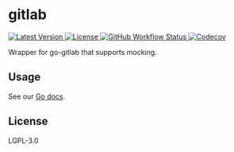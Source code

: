 # gitlab

<a href="https://github.com/jaredallard/gitlab/releases">
	<img alt="Latest Version" src="https://img.shields.io/github/v/release/jaredallard/gitlab?style=for-the-badge">
</a>
<a href="https://github.com/jaredallard/gitlab/blob/main/LICENSE">
	<img alt="License" src="https://img.shields.io/github/license/jaredallard/gitlab?style=for-the-badge">
</a>
<a href="https://github.com/jaredallard/gitlab/actions/workflows/tests.yaml">
	<img alt="GitHub Workflow Status" src="https://img.shields.io/github/actions/workflow/status/jaredallard/gitlab/tests.yaml?style=for-the-badge">
</a>
<a href="https://app.codecov.io/gh/jaredallard/gitlab">
	<img alt="Codecov" src="https://img.shields.io/codecov/c/github/jaredallard/gitlab?style=for-the-badge">
</a>

<br />

Wrapper for go-gitlab that supports mocking.

## Usage

See our [Go docs](https://pkg.go.dev/github.com/jaredallard/gitlab).

## License

LGPL-3.0
